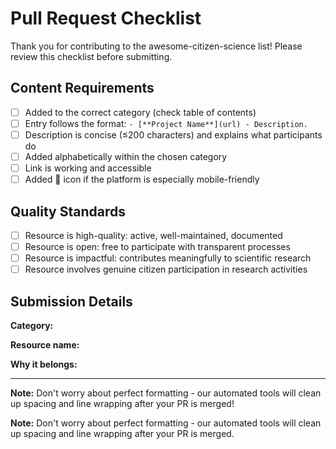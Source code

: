 # Pull Request Checklist

Thank you for contributing to the awesome-citizen-science list! Please review this
checklist before submitting.

## Content Requirements

- [ ] Added to the correct category (check table of contents)
- [ ] Entry follows the format: `- [**Project Name**](url) - Description.`
- [ ] Description is concise (≤200 characters) and explains what participants do
- [ ] Added alphabetically within the chosen category
- [ ] Link is working and accessible
- [ ] Added 📱 icon if the platform is especially mobile-friendly

## Quality Standards

- [ ] Resource is high-quality: active, well-maintained, documented
- [ ] Resource is open: free to participate with transparent processes
- [ ] Resource is impactful: contributes meaningfully to scientific research
- [ ] Resource involves genuine citizen participation in research activities

## Submission Details

**Category:** <!-- Which section are you adding to? -->

**Resource name:** <!-- What's the name of the platform/project? -->

**Why it belongs:** <!-- Brief explanation of how it meets our criteria -->

______________________________________________________________________

**Note:** Don't worry about perfect formatting - our automated tools will clean up
spacing and line wrapping after your PR is merged!

**Note:** Don't worry about perfect formatting - our automated tools will clean up
spacing and line wrapping after your PR is merged.
